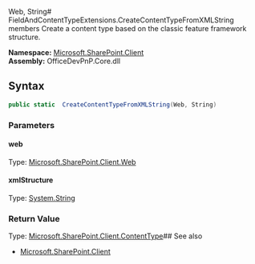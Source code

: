 Web, String# FieldAndContentTypeExtensions.CreateContentTypeFromXMLString members
Create a content type based on the classic feature framework structure.  

**Namespace:** [Microsoft.SharePoint.Client](Microsoft.SharePoint.Client.md)  
**Assembly:** OfficeDevPnP.Core.dll  
## Syntax
```C#
public static  CreateContentTypeFromXMLString(Web, String)
```
### Parameters
#### web
Type: [Microsoft.SharePoint.Client.Web](Microsoft.SharePoint.Client.Web.md) 
#### 
#### xmlStructure
Type: [System.String](System.String.md) 
#### 
### Return Value
Type: [Microsoft.SharePoint.Client.ContentType](Microsoft.SharePoint.Client.ContentType.md)## See also
- [Microsoft.SharePoint.Client](Microsoft.SharePoint.Client.md)
